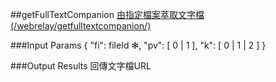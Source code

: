 ##getFullTextCompanion
[由指定檔案萃取文字檔(/webrelay/getfulltextcompanion/)](https://creative.asuscloud.com/content/?p=updownload&index=7&len=6&id=10&cid=10)

###Input Params
	{
		"fi": fileId ✻,
		"pv": [ 0 | 1 ],
		"k": [ 0 | 1 | 2 ]
	}

###Output Results
	回傳文字檔URL